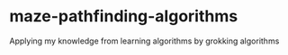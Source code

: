 # maze-pathfinding-algorithms
Applying my knowledge from learning algorithms by grokking algorithms
